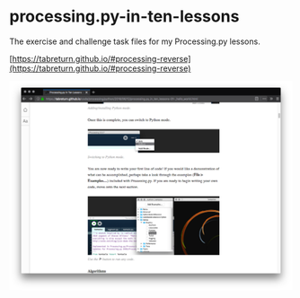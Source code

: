 # processing.py-in-ten-lessons

The exercise and challenge task files for my Processing.py lessons.

[https://tabreturn.github.io/#processing-reverse](https://tabreturn.github.io/#processing-reverse)

![](screenshot.png)
